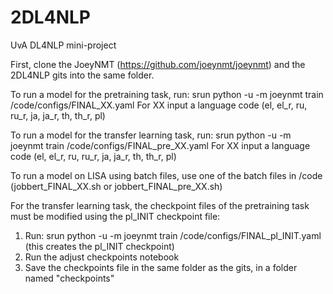 # 2DL4NLP
UvA DL4NLP mini-project

First, clone the JoeyNMT (https://github.com/joeynmt/joeynmt) and the 2DL4NLP gits into the same folder.

To run a model for the pretraining task, run:
srun python -u -m joeynmt train /code/configs/FINAL_XX.yaml
For XX input a language code (el, el_r, ru, ru_r, ja, ja_r, th, th_r, pl)

To run a model for the transfer learning task, run:
srun python -u -m joeynmt train /code/configs/FINAL_pre_XX.yaml
For XX input a language code (el, el_r, ru, ru_r, ja, ja_r, th, th_r, pl)

To run a model on LISA using batch files, use one of the batch files in /code (jobbert_FINAL_XX.sh or jobbert_FINAL_pre_XX.sh)

For the transfer learning task, the checkpoint files of the pretraining task must be modified using the pl_INIT checkpoint file:
1) Run: srun python -u -m joeynmt train /code/configs/FINAL_pl_INIT.yaml (this creates the pl_INIT checkpoint)
2) Run the adjust checkpoints notebook
3) Save the checkpoints file in the same folder as the gits, in a folder named "checkpoints"
